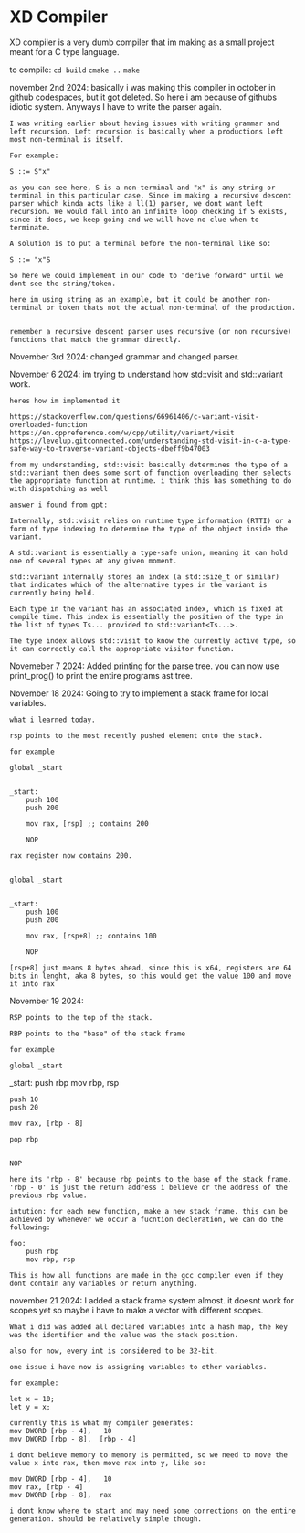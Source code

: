 # XD Compiler
XD compiler is a very dumb compiler that im making as a small project meant for a C type language.

to compile:
    `cd build`
    `cmake ..`
    `make`

november 2nd 2024:
    basically i was making this compiler in october in github codespaces, but it got deleted. So here i am because of githubs idiotic system. Anyways I have to write the parser again.

    I was writing earlier about having issues with writing grammar and left recursion. Left recursion is basically when a productions left most non-terminal is itself. 

    For example:

    S ::= S"x"

    as you can see here, S is a non-terminal and "x" is any string or terminal in this particular case. Since im making a recursive descent parser which kinda acts like a ll(1) parser, we dont want left recursion. We would fall into an infinite loop checking if S exists, since it does, we keep going and we will have no clue when to terminate. 

    A solution is to put a terminal before the non-terminal like so:

    S ::= "x"S

    So here we could implement in our code to "derive forward" until we dont see the string/token.

    here im using string as an example, but it could be another non-terminal or token thats not the actual non-terminal of the production.


    remember a recursive descent parser uses recursive (or non recursive) functions that match the grammar directly.


November 3rd 2024:
    changed grammar and changed parser.


November 6 2024:
    im trying to understand how std::visit and std::variant work.

    heres how im implemented it

    https://stackoverflow.com/questions/66961406/c-variant-visit-overloaded-function
    https://en.cppreference.com/w/cpp/utility/variant/visit
    https://levelup.gitconnected.com/understanding-std-visit-in-c-a-type-safe-way-to-traverse-variant-objects-dbeff9b47003

    from my understanding, std::visit basically determines the type of a std::variant then does some sort of function overloading then selects the appropriate function at runtime. i think this has something to do with dispatching as well

    answer i found from gpt:

    Internally, std::visit relies on runtime type information (RTTI) or a form of type indexing to determine the type of the object inside the variant.

    A std::variant is essentially a type-safe union, meaning it can hold one of several types at any given moment.

    std::variant internally stores an index (a std::size_t or similar) that indicates which of the alternative types in the variant is currently being held.

    Each type in the variant has an associated index, which is fixed at compile time. This index is essentially the position of the type in the list of types Ts... provided to std::variant<Ts...>.
    
    The type index allows std::visit to know the currently active type, so it can correctly call the appropriate visitor function.

Novemeber 7 2024:
    Added printing for the parse tree. you can now use print_prog() to print the entire programs ast tree.


November 18 2024:
    Going to try to implement a stack frame for local variables.

    what i learned today.

    rsp points to the most recently pushed element onto the stack.

    for example

    global _start


    _start:
        push 100
        push 200

        mov rax, [rsp] ;; contains 200

        NOP

    rax register now contains 200.


    global _start


    _start:
        push 100
        push 200

        mov rax, [rsp+8] ;; contains 100

        NOP

    [rsp+8] just means 8 bytes ahead, since this is x64, registers are 64 bits in lenght, aka 8 bytes, so this would get the value 100 and move it into rax


November 19 2024:

    RSP points to the top of the stack. 

    RBP points to the "base" of the stack frame

    for example

    global _start

_start:
    push rbp
    mov rbp, rsp

    push 10
    push 20
    
    mov rax, [rbp - 8]

    pop rbp


    NOP

    here its 'rbp - 8' because rbp points to the base of the stack frame. 'rbp - 0' is just the return address i believe or the address of the previous rbp value.

    intution: for each new function, make a new stack frame. this can be achieved by whenever we occur a fucntion decleration, we can do the following:
    
    foo:
        push rbp
        mov rbp, rsp

    This is how all functions are made in the gcc compiler even if they dont contain any variables or return anything.

november 21 2024:
    I added a stack frame system almost. it doesnt work for scopes yet so maybe i have to make a vector with different scopes.

    What i did was added all declared variables into a hash map, the key was the identifier and the value was the stack position.

    also for now, every int is considered to be 32-bit.

    one issue i have now is assigning variables to other variables.

    for example:

    let x = 10;
    let y = x;

    currently this is what my compiler generates:
    mov DWORD [rbp - 4],   10
    mov DWORD [rbp - 8],  [rbp - 4]

    i dont believe memory to memory is permitted, so we need to move the value x into rax, then move rax into y, like so:

    mov DWORD [rbp - 4],   10
    mov rax, [rbp - 4]
    mov DWORD [rbp - 8],  rax

    i dont know where to start and may need some corrections on the entire generation. should be relatively simple though.